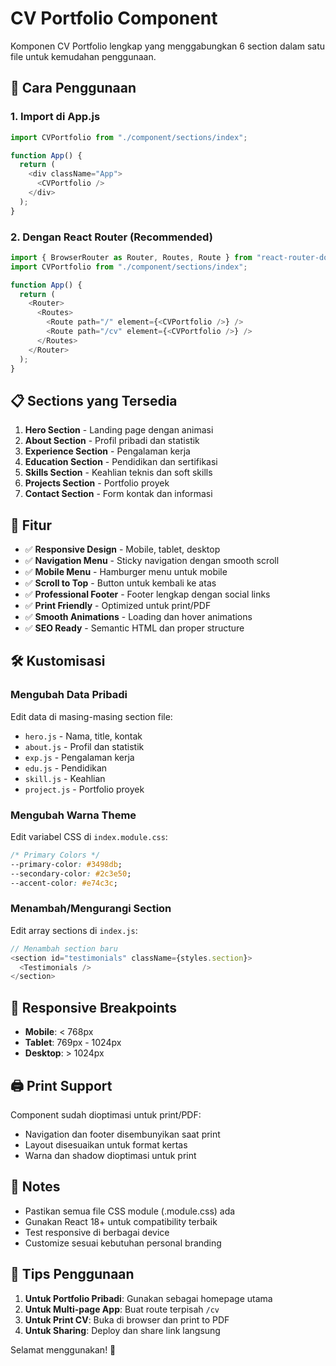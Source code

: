 # CV Portfolio Component

Komponen CV Portfolio lengkap yang menggabungkan 6 section dalam satu file untuk kemudahan penggunaan.

## 🚀 Cara Penggunaan

### 1. Import di App.js
```javascript
import CVPortfolio from "./component/sections/index";

function App() {
  return (
    <div className="App">
      <CVPortfolio />
    </div>
  );
}
```

### 2. Dengan React Router (Recommended)
```javascript
import { BrowserRouter as Router, Routes, Route } from "react-router-dom";
import CVPortfolio from "./component/sections/index";

function App() {
  return (
    <Router>
      <Routes>
        <Route path="/" element={<CVPortfolio />} />
        <Route path="/cv" element={<CVPortfolio />} />
      </Routes>
    </Router>
  );
}
```

## 📋 Sections yang Tersedia

1. **Hero Section** - Landing page dengan animasi
2. **About Section** - Profil pribadi dan statistik
3. **Experience Section** - Pengalaman kerja
4. **Education Section** - Pendidikan dan sertifikasi
5. **Skills Section** - Keahlian teknis dan soft skills
6. **Projects Section** - Portfolio proyek
7. **Contact Section** - Form kontak dan informasi

## 🎨 Fitur

- ✅ **Responsive Design** - Mobile, tablet, desktop
- ✅ **Navigation Menu** - Sticky navigation dengan smooth scroll
- ✅ **Mobile Menu** - Hamburger menu untuk mobile
- ✅ **Scroll to Top** - Button untuk kembali ke atas
- ✅ **Professional Footer** - Footer lengkap dengan social links
- ✅ **Print Friendly** - Optimized untuk print/PDF
- ✅ **Smooth Animations** - Loading dan hover animations
- ✅ **SEO Ready** - Semantic HTML dan proper structure

## 🛠️ Kustomisasi

### Mengubah Data Pribadi
Edit data di masing-masing section file:
- `hero.js` - Nama, title, kontak
- `about.js` - Profil dan statistik
- `exp.js` - Pengalaman kerja
- `edu.js` - Pendidikan
- `skill.js` - Keahlian
- `project.js` - Portfolio proyek

### Mengubah Warna Theme
Edit variabel CSS di `index.module.css`:
```css
/* Primary Colors */
--primary-color: #3498db;
--secondary-color: #2c3e50;
--accent-color: #e74c3c;
```

### Menambah/Mengurangi Section
Edit array sections di `index.js`:
```javascript
// Menambah section baru
<section id="testimonials" className={styles.section}>
  <Testimonials />
</section>
```

## 📱 Responsive Breakpoints

- **Mobile**: < 768px
- **Tablet**: 769px - 1024px
- **Desktop**: > 1024px

## 🖨️ Print Support

Component sudah dioptimasi untuk print/PDF:
- Navigation dan footer disembunyikan saat print
- Layout disesuaikan untuk format kertas
- Warna dan shadow dioptimasi untuk print

## 📝 Notes

- Pastikan semua file CSS module (.module.css) ada
- Gunakan React 18+ untuk compatibility terbaik
- Test responsive di berbagai device
- Customize sesuai kebutuhan personal branding

## 🎯 Tips Penggunaan

1. **Untuk Portfolio Pribadi**: Gunakan sebagai homepage utama
2. **Untuk Multi-page App**: Buat route terpisah `/cv`
3. **Untuk Print CV**: Buka di browser dan print to PDF
4. **Untuk Sharing**: Deploy dan share link langsung

Selamat menggunakan! 🚀
